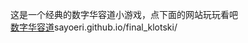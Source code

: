 这是一个经典的数字华容道小游戏，点下面的网站玩玩看吧  
[数字华容道](https://sayoeri.github.io/final_klotski/)sayoeri.github.io/final_klotski/
